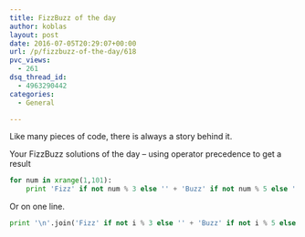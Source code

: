 ```yaml
---
title: FizzBuzz of the day
author: koblas
layout: post
date: 2016-07-05T20:29:07+00:00
url: /p/fizzbuzz-of-the-day/618
pvc_views:
  - 261
dsq_thread_id:
  - 4963290442
categories:
  - General

---
```

Like many pieces of code, there is always a story behind it.

Your FizzBuzz solutions of the day &#8211; using operator precedence to get a result

```python
for num in xrange(1,101):
    print 'Fizz' if not num % 3 else '' + 'Buzz' if not num % 5 else '' or num
```

Or on one line.

```python
print '\n'.join('Fizz' if not i % 3 else '' + 'Buzz' if not i % 5 else '' or str(i) for i in range(1,101))
```

&nbsp;
